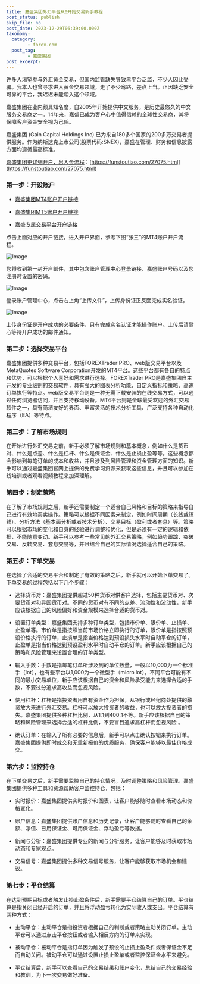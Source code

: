 ```yaml
---
title: 嘉盛集团外汇平台从0开始交易新手教程
post_status: publish
skip_file: no
post_date: 2023-12-29T06:39:00.000Z
taxonomy:
  category:
        - forex-com
  post_tag:
        - 嘉盛集团
post_excerpt: 
---
```

许多人渴望参与外汇黄金交易，但国内监管缺失导致黑平台泛滥，不少人因此受骗。我本人也曾寻求进入黄金交易领域，走了不少弯路，差点上当。正因缺乏安全可靠的平台，我迟迟未能踏入这个领域。

嘉盛集团在业内颇具知名度，自2005年开始提供中文服务，是历史最悠久的中文服务交易商之一。14年来，嘉盛已成为客户心中值得信赖的全球性交易商，其将保障客户资金安全视为己任。

嘉盛集团 (Gain Capital Holdings Inc) 已为来自180多个国家的200多万交易者提供服务。作为纳斯达克上市公司(股票代码:SNEX)，嘉盛在管理、财务和信息披露方面均遵循最高标准。

[嘉盛集团更详细开户，出入金流程](https://funstoutiao.com/27075.html)：[https://funstoutiao.com/27075.html](https://funstoutiao.com/27075.html)

### 第一步：开设账户

* [嘉盛集团MT4账户开户链接](https://s.ssgg.net/jsmt4)

* [嘉盛集团MT5账户开户链接](https://s.ssgg.net/jsmt5)

* [嘉盛专属交易平台开户链接](https://s.ssgg.net/js)

点击上面对应的开户链接，进入开户界面，参考下图“张三”的MT4账户开户流程。

![Image](https://prod-files-secure.s3.us-west-2.amazonaws.com/39ed1227-6d7d-4570-be36-9ccd4a2c4241/7a167aea-686b-400d-af59-4e18eb607a40/640.png?X-Amz-Algorithm=AWS4-HMAC-SHA256&X-Amz-Content-Sha256=UNSIGNED-PAYLOAD&X-Amz-Credential=ASIAZI2LB46674G5UCXQ%2F20250424%2Fus-west-2%2Fs3%2Faws4_request&X-Amz-Date=20250424T101308Z&X-Amz-Expires=3600&X-Amz-Security-Token=IQoJb3JpZ2luX2VjEHkaCXVzLXdlc3QtMiJIMEYCIQC4pRgGwFp8Y62w0ANkWM3K9FfcFrzW4YcN%2Fzk4QS00gQIhAI%2FpgUPWr3vd1oRPkvf%2BgcklEah7Wwgg5sVJRRWKd9%2FaKv8DCBIQABoMNjM3NDIzMTgzODA1IgynSLU%2BAEVceIEcTHQq3AOLWx%2F2lK3zopBbz5QEPQyX%2BcXGRrMgTUJyBbzNex%2FuTaAiah0qF%2BDrGvaQoR0y9U8XDDIXGHswC4qQLnGwnKXegVw%2F%2FWtSFofoH0wor4bfQgLMB%2FdbCtWu3DsJKRMfabOm%2F88txUlcXRqrVRkca73xDEYkdsJO614rpIrx1g5smSgtj3w3wBSusDQkNss65du%2BfaeOI3sdEBq3ShVQOCHZnR%2BCQtijsWoQY6tFJ3%2F3hhrCmpadJmUePb0Pkqs%2Fc5qQTqwL4NeeqDlkedlRNedBXSowdHGABCnPwYK9xvzKVW51LPcyNkuV5biICOJhKpFhvQBDeF9RjYxYCqUUqMj1wZ6j5wUMRjBlGSltmubT4maN%2FkEhQn%2BWa4ctQJqjHiOBP6W4SMrfcjg7eWvRz6cdHCxsSqiZKFNhJDvFak7LZvyfW2k%2BLiVbbXzEXsJbgOOFxyu8LRjz2mlmipd7veS%2BAIDPTuwQ7r9rI%2BJFdl%2FpywdgO3MOQOW53DEGA%2FEOdQfUktI98Z2F%2BSW8qQVfAPHg1%2BzmNsm%2B%2Bsf7GMMFjOt4TSA9DgJinI6Pnsw%2BwSHn11cKj1bjxNpVv6070tza1n8%2B7enogBZP81QJLABIb9%2BnnvJRtGjiBexw%2FDYUlTD2gajABjqkAY451Qd86FQkQw1Mx4Ux6wsSTITJaqSYNObc0f9gF%2BCNbZh%2FXsgFzI5DhdoGrsqiCcfdV6ex%2F8ThH%2BhqIpj4rkUHyEnbsikqGb%2FCHPdGi3hf%2Fhz0OlX8cFDXHuumDZL9JFco%2FKVAHgMATHERAtFDbxqsXL0lYihz3G6E2n%2Bn4V2aW1DW2vTP5n0R4rlWVFWFzvu7yVTHrXs%2F2MP%2F69cPLMqqxTqR&X-Amz-Signature=e3d820f647b28629334ecb7be95f9c55bc94da5ec84ee41b91d8ee0ec8f9850f&X-Amz-SignedHeaders=host&x-id=GetObject)

您将收到第一封开户邮件，其中包含账户管理中心登录链接、嘉盛账户号码以及您注册时设置的密码。

![Image](https://prod-files-secure.s3.us-west-2.amazonaws.com/39ed1227-6d7d-4570-be36-9ccd4a2c4241/eaa1c6b3-2877-4284-a0e1-530e222c27fb/image.png?X-Amz-Algorithm=AWS4-HMAC-SHA256&X-Amz-Content-Sha256=UNSIGNED-PAYLOAD&X-Amz-Credential=ASIAZI2LB46674G5UCXQ%2F20250424%2Fus-west-2%2Fs3%2Faws4_request&X-Amz-Date=20250424T101308Z&X-Amz-Expires=3600&X-Amz-Security-Token=IQoJb3JpZ2luX2VjEHkaCXVzLXdlc3QtMiJIMEYCIQC4pRgGwFp8Y62w0ANkWM3K9FfcFrzW4YcN%2Fzk4QS00gQIhAI%2FpgUPWr3vd1oRPkvf%2BgcklEah7Wwgg5sVJRRWKd9%2FaKv8DCBIQABoMNjM3NDIzMTgzODA1IgynSLU%2BAEVceIEcTHQq3AOLWx%2F2lK3zopBbz5QEPQyX%2BcXGRrMgTUJyBbzNex%2FuTaAiah0qF%2BDrGvaQoR0y9U8XDDIXGHswC4qQLnGwnKXegVw%2F%2FWtSFofoH0wor4bfQgLMB%2FdbCtWu3DsJKRMfabOm%2F88txUlcXRqrVRkca73xDEYkdsJO614rpIrx1g5smSgtj3w3wBSusDQkNss65du%2BfaeOI3sdEBq3ShVQOCHZnR%2BCQtijsWoQY6tFJ3%2F3hhrCmpadJmUePb0Pkqs%2Fc5qQTqwL4NeeqDlkedlRNedBXSowdHGABCnPwYK9xvzKVW51LPcyNkuV5biICOJhKpFhvQBDeF9RjYxYCqUUqMj1wZ6j5wUMRjBlGSltmubT4maN%2FkEhQn%2BWa4ctQJqjHiOBP6W4SMrfcjg7eWvRz6cdHCxsSqiZKFNhJDvFak7LZvyfW2k%2BLiVbbXzEXsJbgOOFxyu8LRjz2mlmipd7veS%2BAIDPTuwQ7r9rI%2BJFdl%2FpywdgO3MOQOW53DEGA%2FEOdQfUktI98Z2F%2BSW8qQVfAPHg1%2BzmNsm%2B%2Bsf7GMMFjOt4TSA9DgJinI6Pnsw%2BwSHn11cKj1bjxNpVv6070tza1n8%2B7enogBZP81QJLABIb9%2BnnvJRtGjiBexw%2FDYUlTD2gajABjqkAY451Qd86FQkQw1Mx4Ux6wsSTITJaqSYNObc0f9gF%2BCNbZh%2FXsgFzI5DhdoGrsqiCcfdV6ex%2F8ThH%2BhqIpj4rkUHyEnbsikqGb%2FCHPdGi3hf%2Fhz0OlX8cFDXHuumDZL9JFco%2FKVAHgMATHERAtFDbxqsXL0lYihz3G6E2n%2Bn4V2aW1DW2vTP5n0R4rlWVFWFzvu7yVTHrXs%2F2MP%2F69cPLMqqxTqR&X-Amz-Signature=6f6a7900d8ac9df7bd4532a2d055cf74265c0d6fc336a07ab9698cf708407ce3&X-Amz-SignedHeaders=host&x-id=GetObject)

登录账户管理中心，点击右上角“上传文件”，上传身份证正反面完成实名验证。

![Image](https://prod-files-secure.s3.us-west-2.amazonaws.com/39ed1227-6d7d-4570-be36-9ccd4a2c4241/54090639-09fc-46b4-a135-e0289f707147/image.png?X-Amz-Algorithm=AWS4-HMAC-SHA256&X-Amz-Content-Sha256=UNSIGNED-PAYLOAD&X-Amz-Credential=ASIAZI2LB46674G5UCXQ%2F20250424%2Fus-west-2%2Fs3%2Faws4_request&X-Amz-Date=20250424T101308Z&X-Amz-Expires=3600&X-Amz-Security-Token=IQoJb3JpZ2luX2VjEHkaCXVzLXdlc3QtMiJIMEYCIQC4pRgGwFp8Y62w0ANkWM3K9FfcFrzW4YcN%2Fzk4QS00gQIhAI%2FpgUPWr3vd1oRPkvf%2BgcklEah7Wwgg5sVJRRWKd9%2FaKv8DCBIQABoMNjM3NDIzMTgzODA1IgynSLU%2BAEVceIEcTHQq3AOLWx%2F2lK3zopBbz5QEPQyX%2BcXGRrMgTUJyBbzNex%2FuTaAiah0qF%2BDrGvaQoR0y9U8XDDIXGHswC4qQLnGwnKXegVw%2F%2FWtSFofoH0wor4bfQgLMB%2FdbCtWu3DsJKRMfabOm%2F88txUlcXRqrVRkca73xDEYkdsJO614rpIrx1g5smSgtj3w3wBSusDQkNss65du%2BfaeOI3sdEBq3ShVQOCHZnR%2BCQtijsWoQY6tFJ3%2F3hhrCmpadJmUePb0Pkqs%2Fc5qQTqwL4NeeqDlkedlRNedBXSowdHGABCnPwYK9xvzKVW51LPcyNkuV5biICOJhKpFhvQBDeF9RjYxYCqUUqMj1wZ6j5wUMRjBlGSltmubT4maN%2FkEhQn%2BWa4ctQJqjHiOBP6W4SMrfcjg7eWvRz6cdHCxsSqiZKFNhJDvFak7LZvyfW2k%2BLiVbbXzEXsJbgOOFxyu8LRjz2mlmipd7veS%2BAIDPTuwQ7r9rI%2BJFdl%2FpywdgO3MOQOW53DEGA%2FEOdQfUktI98Z2F%2BSW8qQVfAPHg1%2BzmNsm%2B%2Bsf7GMMFjOt4TSA9DgJinI6Pnsw%2BwSHn11cKj1bjxNpVv6070tza1n8%2B7enogBZP81QJLABIb9%2BnnvJRtGjiBexw%2FDYUlTD2gajABjqkAY451Qd86FQkQw1Mx4Ux6wsSTITJaqSYNObc0f9gF%2BCNbZh%2FXsgFzI5DhdoGrsqiCcfdV6ex%2F8ThH%2BhqIpj4rkUHyEnbsikqGb%2FCHPdGi3hf%2Fhz0OlX8cFDXHuumDZL9JFco%2FKVAHgMATHERAtFDbxqsXL0lYihz3G6E2n%2Bn4V2aW1DW2vTP5n0R4rlWVFWFzvu7yVTHrXs%2F2MP%2F69cPLMqqxTqR&X-Amz-Signature=8feee2aa2e0ced2ac1e27a815329a86aa0300f46a8089c7c4e57aef32d9c8f3f&X-Amz-SignedHeaders=host&x-id=GetObject)

上传身份证是开户成功的必要条件，只有完成实名认证才能操作账户。上传后请耐心等待开户成功的邮件通知。

### 第二步：选择交易平台

嘉盛集团提供多种交易平台，包括FOREXTrader PRO、web版交易平台以及MetaQuotes Software Corporation开发的MT4平台。这些平台都有各自的特点和优势，可以根据个人喜好和需求进行选择。FOREXTrader PRO是嘉盛集团自主开发的专业级别的交易软件，具有强大的图表分析功能、自定义指标和策略、高速订单执行等特点。web版交易平台则是一种无需下载安装的在线交易方式，可以通过任何浏览器访问，并且支持移动设备。MT4平台则是全球最受欢迎的外汇交易软件之一，具有简洁友好的界面、丰富灵活的技术分析工具、广泛支持各种自动化程序（EA）等特点。

### 第三步：了解市场规则

在开始进行外汇交易之前，新手必须了解市场规则和基本概念，例如什么是货币对、什么是点差、什么是杠杆、什么是保证金、什么是止损止盈等等。这些概念都会影响到每笔订单的成本和收益，并且涉及到风险管理和资金管理方面的知识。新手可以通过嘉盛集团官网上提供的免费学习资源来获取这些信息，并且可以参加在线培训或者观看视频教程来加深理解。

### 第四步：制定策略

在了解了市场规则之后，新手还需要制定一个适合自己风格和目标的策略来指导自己进行有效地买卖操作。策略可以根据不同因素来制定，例如时间周期（长线或短线）、分析方法（基本面分析或者技术分析）、交易目标（盈利或者套息）等。策略可以根据市场的变化和自身的经验进行调整和优化，但是必须有一定的逻辑和依据，不能随意变动。新手可以参考一些常见的外汇交易策略，例如趋势跟踪、突破交易、反转交易、套息交易等，并且结合自己的实际情况选择适合自己的策略。

### 第五步：下单交易

在选择了合适的交易平台和制定了有效的策略之后，新手就可以开始下单交易了。下单交易的过程包括以下几个步骤：

* 选择货币对：嘉盛集团提供超过50种货币对供客户选择，包括主要货币对、次要货币对和异国货币对。不同的货币对有不同的点差、流动性和波动性，新手应该根据自己的风险偏好和资金规模来选择合适的货币对。

* 设置订单类型：嘉盛集团支持多种订单类型，包括市价单、限价单、止损单、止盈单等。市价单是指按照当前市场价格立即执行的订单，限价单是指按照预设价格执行的订单，止损单是指当价格达到预设损失水平时自动平仓的订单，止盈单是指当价格达到预设盈利水平时自动平仓的订单。新手应该根据自己的策略和风险管理来设置合理的订单类型。

* 输入手数：手数是指每笔订单所涉及到的单位数量，一般以10,000为一个标准手（lot），也有些平台以1,000为一个微型手（micro lot）。不同平台可能有不同的最小交易单位，新手应该根据自己的资金和风险承受能力来选择合适的手数，不要过分追求高收益而忽视风险。

* 使用杠杆：杠杆是指投资者用自有资金作为担保，从银行或经纪商处提供的融资放大来进行外汇交易。杠杆可以放大投资者的收益，也可以放大投资者的损失。嘉盛集团提供多种杠杆比例，从1:1到400:1不等。新手应该根据自己的策略和风险管理来选择合适的杠杆比例，不要盲目追求高杠杆而忽视风险 。

* 确认订单：在输入了所有必要的信息后，新手可以点击确认按钮来执行订单。嘉盛集团提供即时成交和无重新报价的优质服务，确保客户能够以最佳价格成交。

### 第六步：监控持仓

在下单交易之后，新手需要监控自己的持仓情况，及时调整策略和风险管理。嘉盛集团提供多种工具和资源帮助客户监控持仓，包括：

* 实时报价：嘉盛集团提供实时报价和图表，让客户能够随时查看市场动态和价格变化。

* 账户信息：嘉盛集团提供账户信息和历史记录，让客户能够随时查看自己的余额、净值、已用保证金、可用保证金、浮动盈亏等数据。

* 新闻与分析：嘉盛集团提供专业的新闻与分析服务，让客户能够及时获取市场动态和专家观点。

* 交易信号：嘉盛集团提供多种交易信号服务，让客户能够获取市场机会和建议。

### 第七步：平仓结算

在达到预期目标或者触发止损止盈条件后，新手需要平仓结算自己的订单。平仓结算是指关闭已经开启的订单，并且将浮动盈亏转化为实际收入或支出。平仓结算有两种方式：

* 主动平仓：主动平仓是指投资者根据自己的判断或者策略主动关闭订单。主动平仓可以通过点击平仓按钮或者输入相反方向的订单来实现。

* 被动平仓：被动平仓是指订单因为触发了预设的止损止盈条件或者保证金不足而自动关闭。被动平仓可以通过设置止损止盈单或者监控保证金水平来避免。

* 平仓结算后，新手可以查看自己的交易结果和账户变化，总结自己的交易经验和教训，为下一次交易做好准备。